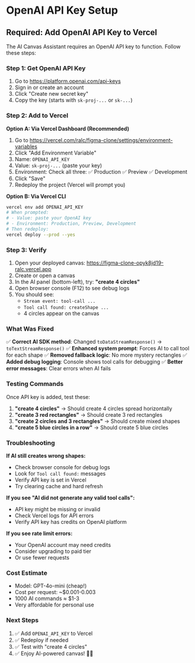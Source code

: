 # OpenAI API Key Setup

## Required: Add OpenAI API Key to Vercel

The AI Canvas Assistant requires an OpenAI API key to function. Follow these steps:

### Step 1: Get OpenAI API Key

1. Go to https://platform.openai.com/api-keys
2. Sign in or create an account
3. Click "Create new secret key"
4. Copy the key (starts with `sk-proj-...` or `sk-...`)

### Step 2: Add to Vercel

**Option A: Via Vercel Dashboard (Recommended)**

1. Go to https://vercel.com/ralc/figma-clone/settings/environment-variables
2. Click "Add Environment Variable"
3. Name: `OPENAI_API_KEY`
4. Value: `sk-proj-...` (paste your key)
5. Environment: Check all three: ✅ Production ✅ Preview ✅ Development
6. Click "Save"
7. Redeploy the project (Vercel will prompt you)

**Option B: Via Vercel CLI**

```bash
vercel env add OPENAI_API_KEY
# When prompted:
# - Value: paste your OpenAI key
# - Environment: Production, Preview, Development
# Then redeploy:
vercel deploy --prod --yes
```

### Step 3: Verify

1. Open your deployed canvas: https://figma-clone-opyk8jd19-ralc.vercel.app
2. Create or open a canvas
3. In the AI panel (bottom-left), try: **"create 4 circles"**
4. Open browser console (F12) to see debug logs
5. You should see:
   - `Stream event: tool-call ...`
   - `Tool call found: createShape ...`
   - 4 circles appear on the canvas

### What Was Fixed

✅ **Correct AI SDK method**: Changed `toDataStreamResponse()` → `toTextStreamResponse()`
✅ **Enhanced system prompt**: Forces AI to call tool for each shape
✅ **Removed fallback logic**: No more mystery rectangles
✅ **Added debug logging**: Console shows tool calls for debugging
✅ **Better error messages**: Clear errors when AI fails

### Testing Commands

Once API key is added, test these:

1. **"create 4 circles"** → Should create 4 circles spread horizontally
2. **"create 3 red rectangles"** → Should create 3 red rectangles
3. **"create 2 circles and 3 rectangles"** → Should create mixed shapes
4. **"create 5 blue circles in a row"** → Should create 5 blue circles

### Troubleshooting

**If AI still creates wrong shapes:**
- Check browser console for debug logs
- Look for `Tool call found:` messages
- Verify API key is set in Vercel
- Try clearing cache and hard refresh

**If you see "AI did not generate any valid tool calls":**
- API key might be missing or invalid
- Check Vercel logs for API errors
- Verify API key has credits on OpenAI platform

**If you see rate limit errors:**
- Your OpenAI account may need credits
- Consider upgrading to paid tier
- Or use fewer requests

### Cost Estimate

- Model: GPT-4o-mini (cheap!)
- Cost per request: ~$0.001-0.003
- 1000 AI commands ≈ $1-3
- Very affordable for personal use

### Next Steps

1. ✅ Add `OPENAI_API_KEY` to Vercel
2. ✅ Redeploy if needed
3. ✅ Test with "create 4 circles"
4. ✅ Enjoy AI-powered canvas! 🎨✨

